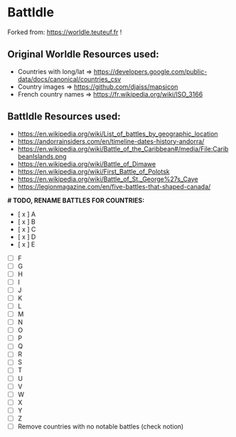 # Batt**l**dle

Forked from: https://worldle.teuteuf.fr !

## Original Worldle Resources used:

- Countries with long/lat => https://developers.google.com/public-data/docs/canonical/countries_csv
- Country images => https://github.com/djaiss/mapsicon
- French country names => https://fr.wikipedia.org/wiki/ISO_3166

## Battldle Resources used:

- https://en.wikipedia.org/wiki/List_of_battles_by_geographic_location
- https://andorrainsiders.com/en/timeline-dates-history-andorra/
- https://en.wikipedia.org/wiki/Battle_of_the_Caribbean#/media/File:CaribbeanIslands.png
- https://en.wikipedia.org/wiki/Battle_of_Dimawe
- https://en.wikipedia.org/wiki/First_Battle_of_Polotsk
- https://en.wikipedia.org/wiki/Battle_of_St._George%27s_Caye
- https://legionmagazine.com/en/five-battles-that-shaped-canada/

**# TODO, RENAME BATTLES FOR COUNTRIES:**

- [ x ] A
- [ x ] B
- [ x ] C
- [ x ] D
- [ x ] E
- [ ] F
- [ ] G
- [ ] H
- [ ] I
- [ ] J
- [ ] K
- [ ] L
- [ ] M
- [ ] N
- [ ] O
- [ ] P
- [ ] Q
- [ ] R
- [ ] S
- [ ] T
- [ ] U
- [ ] V
- [ ] W
- [ ] X
- [ ] Y
- [ ] Z
- [ ] Remove countries with no notable battles (check notion)
